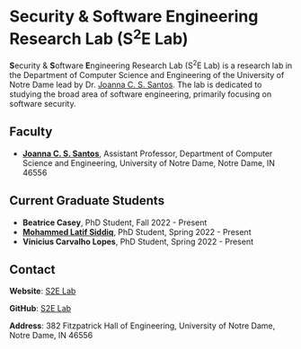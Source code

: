 # Security & Software Engineering Research Lab (S<sup>2</sup>E Lab)

**S**ecurity & **S**oftware **E**ngineering Research Lab (S<sup>2</sup>E Lab) is a research lab in the Department of Computer Science and Engineering of the University of Notre Dame lead by Dr. [Joanna C. S. Santos](https://joannacss.github.io). The lab is dedicated to studying the broad area of software engineering, primarily focusing on software security.

## Faculty
- [**Joanna C. S. Santos**](https://joannacss.github.io), Assistant Professor, Department of Computer Science and Engineering, University of Notre Dame, Notre Dame, IN 46556

## Current Graduate Students
- **Beatrice Casey**, PhD Student, Fall 2022 - Present
- [**Mohammed Latif Siddiq**](https://lsiddiqsunny.github.io), PhD Student, Spring 2022 - Present
- **Vinicius Carvalho Lopes**, PhD Student, Spring 2022 - Present

## Contact

**Website**: [S2E Lab](https://s2e-lab.github.io/about/)

**GitHub**: [S2E Lab](https://github.com/s2e-lab)

**Address**: 382 Fitzpatrick Hall of Engineering, University of Notre Dame, Notre Dame, IN 46556 
